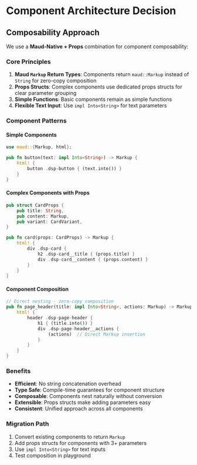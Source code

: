 # Component Architecture Decision

## Composability Approach

We use a **Maud-Native + Props** combination for component composability:

### Core Principles

1. **Maud `Markup` Return Types**: Components return `maud::Markup` instead of `String` for zero-copy composition
2. **Props Structs**: Complex components use dedicated props structs for clear parameter grouping
3. **Simple Functions**: Basic components remain as simple functions
4. **Flexible Text Input**: Use `impl Into<String>` for text parameters

### Component Patterns

#### Simple Components
```rust
use maud::{Markup, html};

pub fn button(text: impl Into<String>) -> Markup {
    html! {
        button .dsp-button { (text.into()) }
    }
}
```

#### Complex Components with Props
```rust
pub struct CardProps {
    pub title: String,
    pub content: Markup,
    pub variant: CardVariant,
}

pub fn card(props: CardProps) -> Markup {
    html! {
        div .dsp-card {
            h2 .dsp-card__title { (props.title) }
            div .dsp-card__content { (props.content) }
        }
    }
}
```

#### Component Composition
```rust
// Direct nesting - zero-copy composition
pub fn page_header(title: impl Into<String>, actions: Markup) -> Markup {
    html! {
        header .dsp-page-header {
            h1 { (title.into()) }
            div .dsp-page-header__actions {
                (actions)  // Direct Markup insertion
            }
        }
    }
}
```

### Benefits

- **Efficient**: No string concatenation overhead
- **Type Safe**: Compile-time guarantees for component structure  
- **Composable**: Components nest naturally without conversion
- **Extensible**: Props structs make adding parameters easy
- **Consistent**: Unified approach across all components

### Migration Path

1. Convert existing components to return `Markup`
2. Add props structs for components with 3+ parameters
3. Use `impl Into<String>` for text inputs
4. Test composition in playground